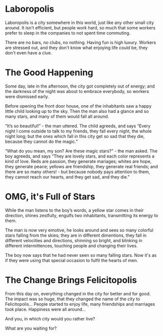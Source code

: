 # Laboropolis
Laboropolis is a city somewhere in this world, just like any other small city around. It isn't efficient, but people work hard, so much that some workers prefer to sleep in the companies to not spent time commuting.

There are no bars, no clubs, no nothing. Having fun is high luxury. Workers are stressed out, and they don't know what enjoying life could be, they don't even have a clue.

# The Good Happening
Some day, late in the afternoon, the city got completely out of energy; and the darkness of the night was about to embrace everybody, so workers were dismissed early.

Before opening the front door house, one of the inhabitants saw a happy little child looking up to the sky. Then the man also had a glance and so many stars, and many of them would fall all around.

“It’s so beautiful!” - the man uttered. The child agreeds, and says “Every night I come outside to talk to my friends, they fall every night, the whole night long; but the ones which fall in this city get so sad that they die, because they cannot do the magic.”

“What do you mean, my son? Are these magic stars?” - the man asked. The boy agreeds, and says “They are lovely stars, and each color represents a kind of love. Reds are passion, they generate mariages; whites are hope, they generate peace; yellows are friendship, they generate real friends; and there are so many others! - but because nobody pays attention to them, they cannot reach our hearts, and they get sad, and they die.”

# OMG, it's Full of Stars
While the man listens to the boy’s words, a yellow star comes in their direction, shines zestfully, engulfs two inhabitants, transmitting its energy to them.

The man is now very emotive, he looks around and sees so many colorful stars falling from the skies; they are in different dimentions, they fall in different velocities and directions, shinning so bright, and blinking in different intermittences, touching people and changing their lives.

The boy now says that he had never seen so many falling stars. Now it's as if they were using that special occasion to fulfil the hearts of men.

# The Change Brings Felicitopolis
From this day on, everything changed in the city for better and for good. The impact was so huge, that they changed the name of the city to Felicitopolis... People started to enjoy life, many friendships and marriages took place. Happiness were all around...

And you, in which city would you rather live?

What are you waiting for?
